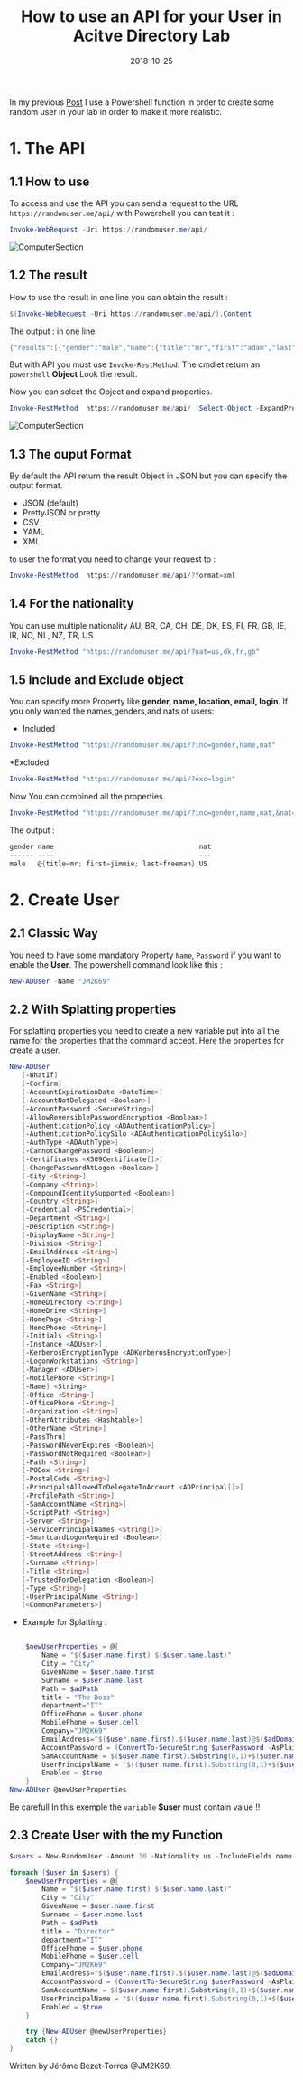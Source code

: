 ﻿---
layout: single
title: "How to use an API for your User in Acitve Directory Lab"
date: 2018-10-25
tags: 
  - Powershell
  - 'Home Lab'
categories:
  - Powershell
  - 'Active Directory'
published: true
comments: true
author_profile: true
header:
  teaserlogo:
  teaser: ''
 # image: img/headers/Code01_1920x500.jpg
  caption:
gallery:

  - image_path: ''
    url: ''
    title: ''
toc: true
toc_sticky: true
toc_label: "Table of content"
---

In my previous [Post](https://jm2k69.github.io/2018-10-22-Active-Directory-PowerShell/) I use a Powershell function in order to create some random user in your lab in order to make it more  realistic.

# 1.  The API

## 1.1 How to use

To access and use the API you can send a request to the URL `https://randomuser.me/api/` with Powershell you can test it :

```powershell
Invoke-WebRequest -Uri https://randomuser.me/api/
```
![ComputerSection](/img/Webapi.PNG)

## 1.2 The result

How to use the result in one line you can obtain the result :

```powershell
$(Invoke-WebRequest -Uri https://randomuser.me/api/).Content
```

The output : in one line

```powershell
{"results":[{"gender":"male","name":{"title":"mr","first":"adam","last":"nguyen"},"location":{"street":"1217 rue des écoles","city":"dunkerque","state":"alpes-de-haute-provence","postcode":37161,"coordinates":{"latitude":"0.8382","longitude":"-163.6247"},"timezone":{"offset":"-2:00","description":"Mid-Atlantic"}},"email":"adam.nguyen@example.com","login":{"uuid":"0b61b504-3153-4cd2-8b4f-8b5e2ff92037","username":"crazywolf603","password":"playoffs","salt":"ofwmUZhs","md5":"c3228128ad6fe2dfb0173201654e65eb","sha1":"957f8ac195613f296cce7eae9534023d9eb4338b","sha256":"10f9e16f3f6ea99fa55ab66c9530d6f029bf2fe12cccc82cc3cab1c28557f5f1"},"dob":{"date":"1981-04-22T21:37:50Z","age":37},"registered":{"date":"2007-06-07T09:37:09Z","age":11},"phone":"01-99-61-01-40","cell":"06-00-59-06-25","id":{"name":"INSEE","value":"1NNaN41714223 77"},"picture":{"large":"https://randomuser.me/api/portraits/men/88.jpg","medium":"https://randomuser.me/api/portraits/med/men/88.jpg","thumbnail":"https://randomuser.me/api/portraits/thumb/men/88.jpg"},"nat":"FR"}],"info":{"seed":"99e37d33878d296b","results":1,"page":1,"version":"1.2"}}
```
But with API you must use `Invoke-RestMethod`. The cmdlet return an `powershell` **Object** Look the result.

Now you can select the Object and expand properties.

```powershell
Invoke-RestMethod  https://randomuser.me/api/ |Select-Object -ExpandProperty Results
```

![ComputerSection](/img/Webapi1.PNG)


## 1.3 The ouput Format

By default the API return the result Object in JSON but you can specify the output format.

* JSON (default)
* PrettyJSON or pretty
* CSV
* YAML
* XML

to user the format you need to change your request to :

```powershell
Invoke-RestMethod  https://randomuser.me/api/?format=xml
```


## 1.4 For the nationality

You can use multiple nationality AU, BR, CA, CH, DE, DK, ES, FI, FR, GB, IE, IR, NO, NL, NZ, TR, US

```powershell
Invoke-RestMethod "https://randomuser.me/api/?nat=us,dk,fr,gb"
```

## 1.5 Include and Exclude object

You can specify more Property like **gender, name, location, email, login**. If you only wanted the names,genders,and nats of users:
* Included

```powershell
Invoke-RestMethod "https://randomuser.me/api/?inc=gender,name,nat"
```

*Excluded

```powershell
Invoke-RestMethod "https://randomuser.me/api/?exc=login"
```

Now You can combined all the properties.

```powershell
Invoke-RestMethod "https://randomuser.me/api/?inc=gender,name,nat,&nat=US" |Select-Object -ExpandProperty Results
```

The output :

```powershell
gender name                                    nat
------ ----                                    ---
male   @{title=mr; first=jimmie; last=freeman} US
```
# 2.  Create User

## 2.1 Classic Way

You need to have some mandatory Property `Name`, `Password` if you want to enable the **User**. The powershell command look like this :

```powershell
New-ADUser -Name "JM2K69"
```

## 2.2 With Splatting properties

For splatting properties you need to create a new variable put into all the name for the properties that the command accept. Here the properties for create a user.

```powershell
New-ADUser
   [-WhatIf]
   [-Confirm]
   [-AccountExpirationDate <DateTime>]
   [-AccountNotDelegated <Boolean>]
   [-AccountPassword <SecureString>]
   [-AllowReversiblePasswordEncryption <Boolean>]
   [-AuthenticationPolicy <ADAuthenticationPolicy>]
   [-AuthenticationPolicySilo <ADAuthenticationPolicySilo>]
   [-AuthType <ADAuthType>]
   [-CannotChangePassword <Boolean>]
   [-Certificates <X509Certificate[]>]
   [-ChangePasswordAtLogon <Boolean>]
   [-City <String>]
   [-Company <String>]
   [-CompoundIdentitySupported <Boolean>]
   [-Country <String>]
   [-Credential <PSCredential>]
   [-Department <String>]
   [-Description <String>]
   [-DisplayName <String>]
   [-Division <String>]
   [-EmailAddress <String>]
   [-EmployeeID <String>]
   [-EmployeeNumber <String>]
   [-Enabled <Boolean>]
   [-Fax <String>]
   [-GivenName <String>]
   [-HomeDirectory <String>]
   [-HomeDrive <String>]
   [-HomePage <String>]
   [-HomePhone <String>]
   [-Initials <String>]
   [-Instance <ADUser>]
   [-KerberosEncryptionType <ADKerberosEncryptionType>]
   [-LogonWorkstations <String>]
   [-Manager <ADUser>]
   [-MobilePhone <String>]
   [-Name] <String>
   [-Office <String>]
   [-OfficePhone <String>]
   [-Organization <String>]
   [-OtherAttributes <Hashtable>]
   [-OtherName <String>]
   [-PassThru]
   [-PasswordNeverExpires <Boolean>]
   [-PasswordNotRequired <Boolean>]
   [-Path <String>]
   [-POBox <String>]
   [-PostalCode <String>]
   [-PrincipalsAllowedToDelegateToAccount <ADPrincipal[]>]
   [-ProfilePath <String>]
   [-SamAccountName <String>]
   [-ScriptPath <String>]
   [-Server <String>]
   [-ServicePrincipalNames <String[]>]
   [-SmartcardLogonRequired <Boolean>]
   [-State <String>]
   [-StreetAddress <String>]
   [-Surname <String>]
   [-Title <String>]
   [-TrustedForDelegation <Boolean>]
   [-Type <String>]
   [-UserPrincipalName <String>]
   [<CommonParameters>]
```
* Example for Splatting :

```powershell

    $newUserProperties = @{
        Name = "$($user.name.first) $($user.name.last)"
        City = "City"
        GivenName = $user.name.first
        Surname = $user.name.last
        Path = $adPath
        title = "The Boss"
        department="IT"
        OfficePhone = $user.phone
        MobilePhone = $user.cell
        Company="JM2K69"
        EmailAddress="$($user.name.first).$($user.name.last)@$($adDomain)"
        AccountPassword = (ConvertTo-SecureString $userPassword -AsPlainText -Force)
        SamAccountName = $($user.name.first).Substring(0,1)+$($user.name.last)
        UserPrincipalName = "$(($user.name.first).Substring(0,1)+$($user.name.last))@$($adDomain)"
        Enabled = $true
    }
New-ADUser @newUserProperties
```
Be carefull In this exemple the `variable` **$user** must contain value !!

## 2.3 Create User with the my Function 

```powershell
$users = New-RandomUser -Amount 30 -Nationality us -IncludeFields name,dob,phone,cell -ExcludeFields picture | Select-Object -ExpandProperty results

foreach ($user in $users) {
    $newUserProperties = @{
        Name = "$($user.name.first) $($user.name.last)"
        City = "City"
        GivenName = $user.name.first
        Surname = $user.name.last
        Path = $adPath
        title = "Director"
        department="IT"
        OfficePhone = $user.phone
        MobilePhone = $user.cell
        Company="JM2K69"
        EmailAddress="$($user.name.first).$($user.name.last)@$($adDomain)"
        AccountPassword = (ConvertTo-SecureString $userPassword -AsPlainText -Force)
        SamAccountName = $($user.name.first).Substring(0,1)+$($user.name.last)
        UserPrincipalName = "$(($user.name.first).Substring(0,1)+$($user.name.last))@$($adDomain)"
        Enabled = $true
    }

    try {New-ADUser @newUserProperties}
    catch {}
}
```

Written by Jérôme Bezet-Torres @JM2K69.
